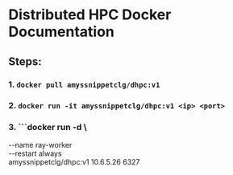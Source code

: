 # Distributed HPC Docker Documentation

## Steps:

### 1. `docker pull amyssnippetclg/dhpc:v1`

### 2. `docker run -it amyssnippetclg/dhpc:v1 <ip> <port>`

### 3. ```docker run -d \
  --name ray-worker \
  --restart always \
  amyssnippetclg/dhpc:v1 10.6.5.26 6327
```

